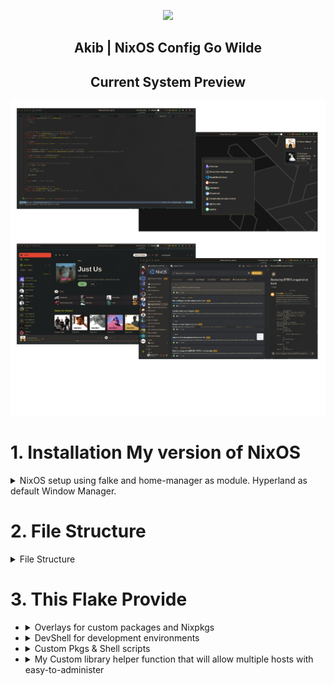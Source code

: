 <p align="center"><img src="https://i.imgur.com/NbxQ8MY.png" width=600px></p>

<h2 align="center">Akib | NixOS Config Go Wilde</h2>

<h2 align="center"> Current System Preview </h2>

![my current setup](./public/preview/Current.png)

# 1. Installation My version of NixOS

<details>

<summary>NixOS setup using falke and home-manager as module. Hyperland as default Window Manager.</summary>

## Installation Prerequisites

Before you begin, ensure you have the following:

- A Linux system with an EFI-enabled BIOS (for BIOS installations, adjust the commands accordingly).
- The disk identifier (`/dev/sdX`) for the target installation disk. Replace `sdX` with the appropriate disk identifier for your system.

## Installation Steps

**Install NixOS**

```bash
sudo su
nix-shell -p git --command 'nix run github:akibahmed229/nixos#akibOS --experimental-features "nix-command flakes"'
```

> **NOTE**:
> During the installation process, [akibOS](./pkgs/akibOS/default.nix) will prompt for the disk identifier (`/dev/sdX`) , hostname and the username. Replace `sdX` with the appropriate disk identifier for your system.
> also replace `hostname` with (available options: desktop, virt) and `username` with your desired username.
> the default password for the user is `123456` you can change it later.

Congratulations! You have successfully installed NixOS with a Btrfs filesystem. Enjoy your fault-tolerant, advanced feature-rich, and easy-to-administer system!

> **NOTE**:
> The Configuration will clone from this repository and will be placed in `/home/username/.config/flake` respectively.
> For more information about NixOS and its configuration options, refer to the official [NixOS documentation](https://nixos.org/).

**After installation:**

- Open a terminal with "Super + Return".
- Navigate to the `~/.config/flake` directory in the terminal.
- Fix permission issues by running these commands:

```bash
chown -R yourUserName:users *
chown -R yourUserName:users .*
```

</details>

# 2. File Structure

<details>
  <summary>File Structure</summary>

- **Flake.nix** : Main flake file for defining the system configuration

  - **home-manager** : Configuration files for Home Manager and desktop environment
  - **hosts** : Host-specific configuration files
  - **modules** : Program-specific configuration files (includes custom and predefined modules for NixOS and Home Manager)
  - **pkgs** : Nix derivations, custom packages, and shell scripts
  - **public** : Wallpaper folder, GTK, and QT themes and doc
  - **flake.lock** : Lock file for the flake inputs

- **_devShell/flake.nix_** : Flake file defining the development shell

</details>

# 3. This Flake Provide

- <details>
  <summary>Overlays for custom packages and Nixpkgs</summary>
  </br>

  You can also plug this into a flake to include it into a system configuration.

  ```nix
  {
      inputs = {
       akibOS.url = "github:akibahmed229/nixos";
      };
  }
  ```

  This input can then be used as an overlay to replace the default Nixpkgs with the custom one. (nixos , home-manager)

  ```nix
  {inputs, ... }:
  {
      nixpkgs.overlays = [
         inputs.akibOS.overlays.discord-overlay # pull the latest version of discord
         inputs.akibOS.overlays.nvim-overlay # my custom nvim with nixvim
         inputs.akibOS.overlays.flatpak-overlay # patch flatpak font
         inputs.akibOS.overlays.unstable-packages # pull pkgs from unstable. be accissible through `pkgs.unstable`
      ];
  }
  ```

  </details>

- <details>
   <summary>DevShell for development environments</summary>
   </br>
   
   you can access the development shell by running the following command:
   
   ```bash
   nix develop github:akibahmed229/nixos#kernel_build_env # kernel development environment
   nix develop github:akibahmed229/nixos#jupyter # jupyter development environment
   nix develop github:akibahmed229/nixos#gtk3_env # gtk3 development environment
   nix develop github:akibahmed229/nixos#prisma # prisma query engine
   ```

  </details>

- <details>
   <summary>Custom Pkgs & Shell scripts</summary>
   </br>
   
   you can access the shell scripts by running the following command:
   
   ```bash
   nix run github:akibahmed229/nixos#nix-update-input # this will update specific flake input of you flake.nix
   nix run github:akibahmed229/nixos#nixvim # you can try my custom nixvim
   nix run github:akibahmed229/nixos#wallpaper # you need to define your env variable $WALLPAPER
   ```

  You can also plug this into a flake to include it into a system configuration.

  ```nix
  {
      inputs = {
       akibOS.url = "github:akibahmed229/nixos";
      };
  }
  ```

  This input can then be used as Nixpkgs with the custom one. (nixos , home-manager)

  From NixOS Configuration

  ```nix
  {inputs, pkgs,... }:
  {
      environment.systemPackages = with pkgs; [
        inputs.akibOS.packages.${pkgs.system}.wallpaper # make sure you have set the env variable $WALLPAPER
        inputs.akibOS.packages.${pkgs.system}.custom_nsxiv # my modify version of nsxiv
      ];

      # custom pkgs for sddm theme for
      services.displayManager.sddm = {
        enable = true;
        theme = ''${inputs.akibOS.packages.${pkgs.system}.custom_sddm.override {
            imgLink = {
              url = "https://raw.githubusercontent.com/akibahmed229/nixos/main/public/wallpaper/nix-wallpaper-nineish-dark-gray.png"; # you can change the image for sddm theme
              sha256 = "07zl1dlxqh9dav9pibnhr2x1llywwnyphmzcdqaby7dz5js184ly"; # change the hash accordingly
            };
          }}'';
      };
  }
  ```

  From Home Manager

  ```nix
  {inputs, pkgs,... }:
  {
     home.packages  = with pkgs; [
        inputs.akibOS.packages.${pkgs.system}.wallpaper # make sure you have set the env variable $WALLPAPER
        inputs.akibOS.packages.${pkgs.system}.custom_nsxiv # my modify version of nsxiv
      ];
  }
  ```

  </details>

- <details>
     <summary>My Custom library helper function that will allow multiple hosts with easy-to-administer</summary>
     </br>

  NixOS configuration ( flake & home-manager as module) with my mkSystem lib function

  ```bash
    nix flake init -t github:akibahmed229/nixos#nixos
  ```

  Standalone home-manager configuration with my mkSystem lib function

  ```bash
    nix flake init -t github:akibahmed229/nixos#homeManager
  ```

  Nix-On-Droid configuration for Android (flake & home-manager as module) with my mkSystem lib function

  ```bash
    nix flake init -t github:akibahmed229/nixos#nixOnDroid
  ```

    </details>
